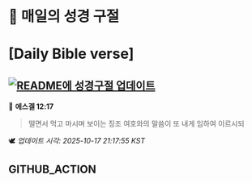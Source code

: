 # 🙏 매일의 성경 구절
# [Daily Bible verse]
## [![README에 성경구절 업데이트](https://github.com/DONGSUKA/first_test/actions/workflows/update-readme-bible.yml/badge.svg)](https://github.com/DONGSUKA/first_test/actions/workflows/update-readme-bible.yml)
<!-- START_BIBLE_VERSE -->
📖 **에스겔 12:17**
> 떨면서 먹고 마시며 보이는 징조 여호와의 말씀이 또 내게 임하여 이르시되

🕊️ _업데이트 시각: 2025-10-17 21:17:55 KST_
  <!-- END_BIBLE_VERSE -->
## GITHUB_ACTION
